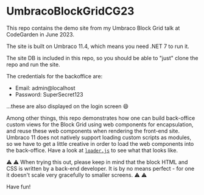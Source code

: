 # UmbracoBlockGridCG23

This repo contains the demo site from my Umbraco Block Grid talk at CodeGarden in June 2023.

The site is built on Umbraco 11.4, which means you need .NET 7 to run it.

The site DB is included in this repo, so you should be able to "just" clone the repo and run the site.

The credentials for the backoffice are:

- Email: admin@localhost
- Password: SuperSecret123

...these are also displayed on the login screen :smile:

Among other things, this repo demonstrates how one can build back-office custom views for the Block Grid using web components for encapsulation, and reuse these web components when rendering the front-end site. Umbraco 11 does not natively support loading custom scripts as modules, so we have to get a little creative in order to load the web components into the back-office. Have a look at [`loader.js`](tree/main/App_Plugins/My.BlockGrid/loader.js) to see what that looks like.

:warning: :warning: When trying this out, please keep in mind that the block HTML and CSS is written by a back-end developer. It is by no means perfect - for one it doesn't scale very gracefully to smaller screens. :warning: :warning:

Have fun!

